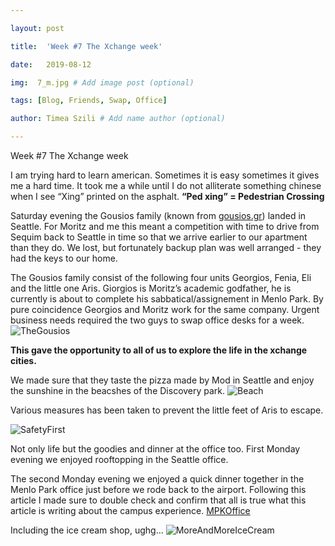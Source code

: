 ```yaml
---

layout: post

title:  'Week #7 The Xchange week'

date:   2019-08-12

img:  7_m.jpg # Add image post (optional)

tags: [Blog, Friends, Swap, Office]

author: Timea Szili # Add name author (optional)

---
```



Week #7 The Xchange week

I am trying hard to learn american. Sometimes it is easy sometimes it gives me a hard time. It took me a while until 
I do not alliterate something chinese when I see “Xing” printed on the asphalt.
**“Ped xing” = Pedestrian Crossing**

Saturday evening the Gousios family (known from [gousios.gr](http://gousios.gr)) landed in Seattle. 
For Moritz and me this meant a competition with time to drive from Sequim back to Seattle in time so that we arrive earlier to our apartment than they do. 
We lost, but fortunately backup plan was well arranged - they had the keys to our home. 

The Gousios family consist of the following four units Georgios, Fenia, Eli and the little one Aris. 
Giorgios is Moritz’s academic godfather, he is currently is about to complete his sabbatical/assignement 
in Menlo Park. By pure coincidence Georgios and Moritz work for the same company. Urgent business needs required the 
two guys to swap office desks for a week. 
![TheGousios]({{site.baseurl}}/assets/img/7_1.jpg) 

**This gave the opportunity to all of us to explore the life in the xchange cities.**

We made sure that they taste the pizza made by Mod in Seattle and enjoy the sunshine in the beacshes of the Discovery park.
![Beach]({{site.baseurl}}/assets/img/7_2.jpg) 

Various measures has been taken to prevent the little feet of Aris to escape.

![SafetyFirst]({{site.baseurl}}/assets/img/7_2.jpg) 


Not only life but the goodies and dinner at the office too. First Monday evening we enjoyed rooftopping in the Seattle office.

The second Monday evening we enjoyed a quick dinner together in the Menlo Park office just before we rode back to the airport. 
Following this article I made sure to double check and confirm that all is true what this article is writing about the campus experience.
 [MPKOffice](https://www.businessinsider.com/facebooks-disneyland-inspired-campus-2013-10) 
 
 Including the ice cream shop, ughg...
 ![MoreAndMoreIceCream]({{site.baseurl}}/assets/img/7_2.jpg) 
 
